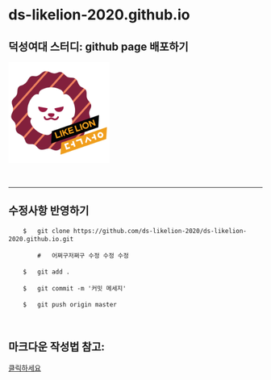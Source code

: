# ds-likelion-2020.github.io

## 덕성여대 스터디: github page 배포하기



<img src='static/likelionds.png' alt='사자머리' width='200px' height='200px'></img>

<br/>
<hr/>

## <b>수정사항 반영하기</b>

        $   git clone https://github.com/ds-likelion-2020/ds-likelion-2020.github.io.git
        
            #   어쩌구저쩌구 수정 수정 수정

        $   git add .

        $   git commit -m '커밋 메세지'

        $   git push origin master

<br/>

## 마크다운 작성법 참고:

[클릭하세요](https://gist.github.com/ihoneymon/652be052a0727ad59601#this-is-an-h1)
